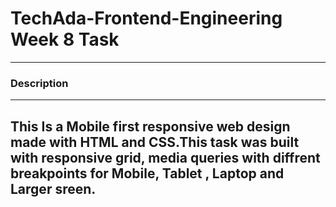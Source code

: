 # TechAda-Frontend-Engineering Week 8 Task

---

### Description

---

## This Is a Mobile first responsive web design made with  HTML and CSS.This task was built with responsive grid, media queries with diffrent breakpoints for Mobile, Tablet , Laptop and Larger sreen.

